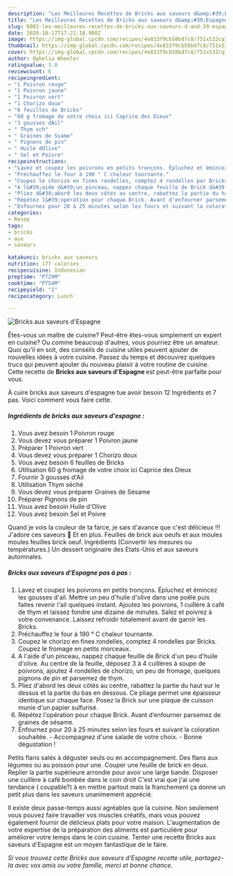 ```yaml
---
description: "Les Meilleures Recettes de Bricks aux saveurs d&amp;#39;Espagne"
title: "Les Meilleures Recettes de Bricks aux saveurs d&amp;#39;Espagne"
slug: 6001-les-meilleures-recettes-de-bricks-aux-saveurs-d-and-39-espagne
date: 2020-10-17T17:21:18.908Z
image: https://img-global.cpcdn.com/recipes/4e833f9cb58bd7c8/751x532cq70/bricks-aux-saveurs-despagne-photo-principale-de-la-recette.jpg
thumbnail: https://img-global.cpcdn.com/recipes/4e833f9cb58bd7c8/751x532cq70/bricks-aux-saveurs-despagne-photo-principale-de-la-recette.jpg
cover: https://img-global.cpcdn.com/recipes/4e833f9cb58bd7c8/751x532cq70/bricks-aux-saveurs-despagne-photo-principale-de-la-recette.jpg
author: Ophelia Wheeler
ratingvalue: 3.8
reviewcount: 6
recipeingredient:
- "1 Poivron rouge"
- "1 Poivron jaune"
- "1 Poivron vert"
- "1 Chorizo doux"
- "6 feuilles de Bricks"
- "60 g fromage de votre choix ici Caprice des Dieux"
- "3 gousses dAil"
- " Thym sch"
- " Graines de Ssame"
- " Pignons de pin"
- " Huile dOlive"
- " Sel et Poivre"
recipeinstructions:
- "Lavez et coupez les poivrons en petits tronçons. Épluchez et émincez les gousses d&#39;ail. Mettre un peu d&#39;huile d&#39;olive dans une poêle puis faites revenir l&#39;ail quelques instant. Ajoutez les poivrons, 1 cuillère à café de thym et laissez fondre une dizaine de minutes. Salez et poivrez à votre convenance. Laissez refroidir totalement avant de garnir les Bricks."
- "Préchauffez le four à 190 ° C chaleur tournante."
- "Coupez le chorizo en fines rondelles, comptez 4 rondelles par Bricks. Coupez le fromage en petits morceaux."
- "A l&#39;aide d&#39;un pinceau, nappez chaque feuille de Brick d&#39;un peu d&#39;huile d&#39;olive. Au centre de la feuille, déposez 3 à 4 cuillères à soupe de poivrons, ajoutez 4 rondelles de chorizo, un peu de fromage, quelques pignons de pin et parsemez de thym."
- "Pliez d&#39;abord les deux côtés au centre, rabattez la partie du haut sur le dessus et la partie du bas en dessous. Ce pliage permet une épaisseur identique sur chaque face. Posez la Brick sur une plaque de cuisson munie d&#39;un papier sulfurisé."
- "Répétez l&#39;opération pour chaque Brick. Avant d’enfourner parsemez de graines de sésame."
- "Enfournez pour 20 à 25 minutes selon les fours et suivant la coloration souhaitée. Accompagnez d&#39;une salade de votre choix. Bonne dégustation !"
categories:
- Resep
tags:
- bricks
- aux
- saveurs

katakunci: bricks aux saveurs 
nutrition: 177 calories
recipecuisine: Indonesian
preptime: "PT29M"
cooktime: "PT54M"
recipeyield: "1"
recipecategory: Lunch

---
```



![Bricks aux saveurs d&#39;Espagne](https://img-global.cpcdn.com/recipes/4e833f9cb58bd7c8/751x532cq70/bricks-aux-saveurs-despagne-photo-principale-de-la-recette.jpg)

Êtes-vous un maître de cuisine? Peut-être êtes-vous simplement un expert en cuisine? Ou comme beaucoup d'autres, vous pourriez être un amateur. Quoi qu'il en soit, des conseils de cuisine utiles peuvent ajouter de nouvelles idées à votre cuisine. Passez du temps et découvrez quelques trucs qui peuvent ajouter du nouveau plaisir à votre routine de cuisine. Cette recette de <strong> Bricks aux saveurs d&#39;Espagne </strong> est peut-être parfaite pour vous.

<!--inarticleads1-->

À cuire bricks aux saveurs d&#39;espagne tue avoir besoin 12 Ingrédients et 7 pas. Voici comment vous faire cette.

##### Ingrédients de bricks aux saveurs d&#39;espagne :

1. Vous avez besoin 1 Poivron rouge
1. Vous devez vous préparer 1 Poivron jaune
1. Préparer 1 Poivron vert
1. Vous devez vous préparer 1 Chorizo doux
1. Vous avez besoin 6 feuilles de Bricks
1. Utilisation 60 g fromage de votre choix ici Caprice des Dieux
1. Fournir 3 gousses d&#39;Ail
1. Utilisation  Thym séché
1. Vous devez vous préparer  Graines de Sésame
1. Préparer  Pignons de pin
1. Vous avez besoin  Huile d&#39;Olive
1. Vous avez besoin  Sel et Poivre


Quand je vois la couleur de ta farce, je sais d&#39;avance que c&#39;est délicieux !!! J&#39;adore ces saveurs 🙂 Et en plus. Feuilles de brick aux oeufs et aux moules moules feuilles brick oeuf. Ingrédients (Convertir les mesures ou températures.) Un dessert originaire des Etats-Unis et aux saveurs automnales. 

<!--inarticleads2-->

##### Bricks aux saveurs d&#39;Espagne pas à pas :

1. Lavez et coupez les poivrons en petits tronçons. Épluchez et émincez les gousses d&#39;ail. Mettre un peu d&#39;huile d&#39;olive dans une poêle puis faites revenir l&#39;ail quelques instant. Ajoutez les poivrons, 1 cuillère à café de thym et laissez fondre une dizaine de minutes. Salez et poivrez à votre convenance. Laissez refroidir totalement avant de garnir les Bricks.
1. Préchauffez le four à 190 ° C chaleur tournante.
1. Coupez le chorizo en fines rondelles, comptez 4 rondelles par Bricks. Coupez le fromage en petits morceaux.
1. A l&#39;aide d&#39;un pinceau, nappez chaque feuille de Brick d&#39;un peu d&#39;huile d&#39;olive. Au centre de la feuille, déposez 3 à 4 cuillères à soupe de poivrons, ajoutez 4 rondelles de chorizo, un peu de fromage, quelques pignons de pin et parsemez de thym.
1. Pliez d&#39;abord les deux côtés au centre, rabattez la partie du haut sur le dessus et la partie du bas en dessous. Ce pliage permet une épaisseur identique sur chaque face. Posez la Brick sur une plaque de cuisson munie d&#39;un papier sulfurisé.
1. Répétez l&#39;opération pour chaque Brick. Avant d’enfourner parsemez de graines de sésame.
1. Enfournez pour 20 à 25 minutes selon les fours et suivant la coloration souhaitée. - Accompagnez d&#39;une salade de votre choix. - Bonne dégustation !


Petits flans salés à déguster seuls ou en accompagnement. Des flans aux légumes ou au poisson pour une. Couper une feuille de brick en deux. Replier la partie supérieure arrondie pour avoir une large bande. Disposer une cuillère à café bombée dans le coin droit C&#39;est vrai que j&#39;ai une tendance ( coupable?) à en mettre partout mais la franchement ça donne un petit plus dans les saveurs unanimement apprécié. 

<!--inarticleads1-->

<p>
Il existe deux passe-temps aussi agréables que la cuisine. Non seulement vous pouvez faire travailler vos muscles créatifs, mais vous pouvez également fournir de délicieux plats pour votre maison. L'augmentation de votre expertise de la préparation des aliments est particulière pour améliorer votre temps dans le coin cuisine. Tenter une recette Bricks aux saveurs d&#39;Espagne est un moyen fantastique de le faire.
</p>

<p>
<i>Si vous trouvez cette Bricks aux saveurs d&#39;Espagne recette utile, partagez-la avec vos amis ou votre famille, merci et bonne chance.</i>
</p>
